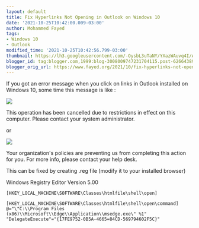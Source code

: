 ```yaml
---
layout: default
title: Fix Hyperlinks Not Opening in Outlook on Windows 10
date: '2021-10-25T10:42:00.009-03:00'
author: Mohammed Fayed
tags:
- Windows 10
- Outlook
modified_time: '2021-10-25T10:42:56.799-03:00'
thumbnail: https://lh3.googleusercontent.com/-OysbL3uTaNY/YXazWAuvq4I/AAAAAAACUzA/6MhWFoLtMnw4I4vsX0Hxoe0RSsrrsigeACNcBGAsYHQ/s72-w422-c-h96/image.png
blogger_id: tag:blogger.com,1999:blog-3008009747231704115.post-6266438952321502717
blogger_orig_url: https://www.fayed.org/2021/10/fix-hyperlinks-not-opening-in-outlook.html
---
```


If you got an error message when you click on links in Outlook installed on Windows 10, some time this message is like :  
  

[![](https://lh3.googleusercontent.com/-OysbL3uTaNY/YXazWAuvq4I/AAAAAAACUzA/6MhWFoLtMnw4I4vsX0Hxoe0RSsrrsigeACNcBGAsYHQ/w422-h96/image.png)](https://lh3.googleusercontent.com/-OysbL3uTaNY/YXazWAuvq4I/AAAAAAACUzA/6MhWFoLtMnw4I4vsX0Hxoe0RSsrrsigeACNcBGAsYHQ/image.png)

  
  
This operation has been cancelled due to restrictions in effect on this computer. Please contact your system administrator.  
  
or  
  

[![](https://lh3.googleusercontent.com/-HqL4VEEQ4SM/YXazZMD6yNI/AAAAAAACUzE/DeCip0i4NBkIKdsWt3rbWtIAYxCudPlywCNcBGAsYHQ/w457-h71/image.png)](https://lh3.googleusercontent.com/-HqL4VEEQ4SM/YXazZMD6yNI/AAAAAAACUzE/DeCip0i4NBkIKdsWt3rbWtIAYxCudPlywCNcBGAsYHQ/image.png)

  
  
Your organization's policies are preventing us from completing this action for you. For more info, please contact your help desk.  
  
This can be fixed by creating .reg file (modify it to your installed browser)  
  
Windows Registry Editor Version 5.00 

```shell
[HKEY_LOCAL_MACHINE\SOFTWARE\Classes\htmlfile\shell\open]

[HKEY_LOCAL_MACHINE\SOFTWARE\Classes\htmlfile\shell\open\command]
@="\"C:\\Program Files (x86)\\Microsoft\\Edge\\Application\\msedge.exe\" %1"
"DelegateExecute"="{17FE9752-0B5A-4665=84CD-569794602F5C}"

```